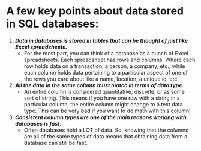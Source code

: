# A few key points about data stored in SQL databases:
   1. ***Data in databases is stored in tables that can be thought of just like Excel spreadsheets.***
      - For the most part, you can think of a database as a bunch of Excel spreadsheets. Each spreadsheet has rows and columns. Where each row holds data on a transaction, a person, a company, etc., while each column holds data pertaining to a particular aspect of one of the rows you care about like a name, location, a unique id, etc.
   2. ***All the data in the same column must match in terms of data type.***
      - An entire column is considered quantitative, discrete, or as some sort of string. This means if you have one row with a string in a particular column, the entire column might change to a text data type. This can be very bad if you want to do math with this column!
   3. ***Consistent column types are one of the main reasons working with databases is fast.***
       - Often databases hold a LOT of data. So, knowing that the columns are all of the same types of data means that obtaining data from a database can still be fast.

